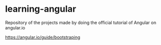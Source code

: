 # learning-angular
Repository of the projects made by doing the official tutorial of Angular on angular.io

https://angular.io/guide/bootstraping 


